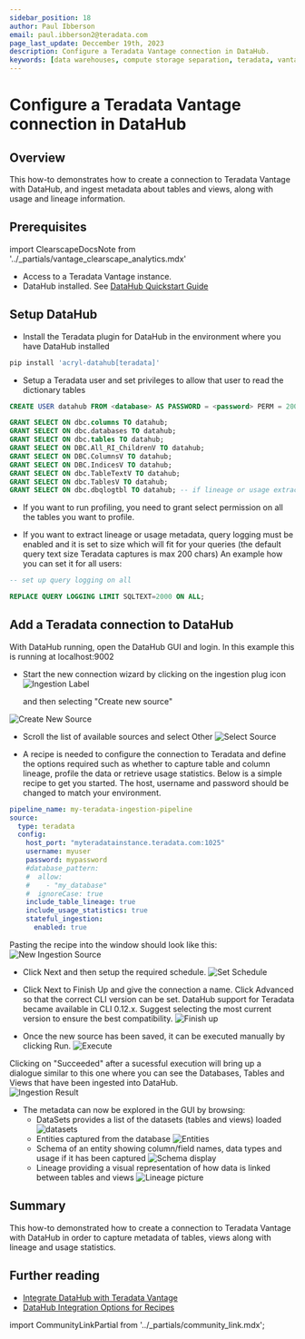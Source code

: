 ```yaml
---
sidebar_position: 18
author: Paul Ibberson
email: paul.ibberson2@teradata.com
page_last_update: Deccember 19th, 2023
description: Configure a Teradata Vantage connection in DataHub.
keywords: [data warehouses, compute storage separation, teradata, vantage, cloud data platform, object storage, business intelligence, enterprise analytics, datahub, data catalog, data lineage]
---
```


# Configure a Teradata Vantage connection in DataHub

## Overview

This how-to demonstrates how to create a connection to Teradata Vantage with DataHub, and ingest metadata about tables and views, along with usage and lineage information.

## Prerequisites

import ClearscapeDocsNote from '../_partials/vantage_clearscape_analytics.mdx'

* Access to a Teradata Vantage instance.
  <ClearscapeDocsNote />
* DataHub installed. See [DataHub Quickstart Guide](https://datahubproject.io/docs/quickstart)

## Setup DataHub

* Install the Teradata plugin for DataHub in the environment where you have DataHub installed

``` bash
pip install 'acryl-datahub[teradata]'
```

* Setup a Teradata user and set privileges to allow that user to read the dictionary tables

``` sql
CREATE USER datahub FROM <database> AS PASSWORD = <password> PERM = 20000000;

GRANT SELECT ON dbc.columns TO datahub;
GRANT SELECT ON dbc.databases TO datahub;
GRANT SELECT ON dbc.tables TO datahub;
GRANT SELECT ON DBC.All_RI_ChildrenV TO datahub;
GRANT SELECT ON DBC.ColumnsV TO datahub;
GRANT SELECT ON DBC.IndicesV TO datahub;
GRANT SELECT ON dbc.TableTextV TO datahub;
GRANT SELECT ON dbc.TablesV TO datahub;
GRANT SELECT ON dbc.dbqlogtbl TO datahub; -- if lineage or usage extraction is enabled
```
* If you want to run profiling, you need to grant select permission on all the tables you want to profile.

* If you want to extract lineage or usage metadata, query logging must be enabled and it is set to size which will fit for your queries (the default query text size Teradata captures is max 200 chars) An example how you can set it for all users:

``` sql
-- set up query logging on all

REPLACE QUERY LOGGING LIMIT SQLTEXT=2000 ON ALL;
```

## Add a Teradata connection to DataHub
With DataHub running, open the DataHub GUI and login.  In this example this is running at localhost:9002 

* Start the new connection wizard by clicking on the ingestion plug icon 
![Ingestion Label](../other-integrations/images/configure-a-teradata-connection-in-datahub/ingestion-icon.png)

  and then selecting "Create new source" 
  
![Create New Source](../other-integrations/images/configure-a-teradata-connection-in-datahub/create-new-source.png)

* Scroll the list of available sources and select Other 
![Select Source](../other-integrations/images/configure-a-teradata-connection-in-datahub/select-other-source.png)

* A recipe is needed to configure the connection to Teradata and define the options required such as whether to capture table and column lineage, profile the data or retrieve usage statistics.  Below is a simple recipe to get you started. The host, username and password should be changed to match your environment.

``` yaml
pipeline_name: my-teradata-ingestion-pipeline
source:
  type: teradata
  config:
    host_port: "myteradatainstance.teradata.com:1025"
    username: myuser
    password: mypassword
    #database_pattern:
    #  allow:
    #    - "my_database"
    #  ignoreCase: true
    include_table_lineage: true
    include_usage_statistics: true
    stateful_ingestion:
      enabled: true
```

Pasting the recipe into the window should look like this: 
![New Ingestion Source](../other-integrations/images/configure-a-teradata-connection-in-datahub/new-ingestion-source.png)

* Click Next and then setup the required schedule. 
![Set Schedule](../other-integrations/images/configure-a-teradata-connection-in-datahub/set-schedule.png)

* Click Next to Finish Up and give the connection a name. Click Advanced so that the correct CLI version can be set. DataHub support for Teradata became available in CLI 0.12.x.  Suggest selecting the most current version to ensure the best compatibility.
![Finish up](../other-integrations/images/configure-a-teradata-connection-in-datahub/finish-up.png)

* Once the new source has been saved, it can be executed manually by clicking Run. 
![Execute](../other-integrations/images/configure-a-teradata-connection-in-datahub/execute.png)

Clicking on "Succeeded" after a sucessful execution will bring up a dialogue similar to this one where you can see the Databases, Tables and Views that have been ingested into DataHub.  
![Ingestion Result](../other-integrations/images/configure-a-teradata-connection-in-datahub/ingestion-result.png)

* The metadata can now be explored in the GUI by browsing:
  * DataSets provides a list of the datasets (tables and views) loaded
![datasets](../other-integrations/images/configure-a-teradata-connection-in-datahub/datasets.png)
  * Entities captured from the database
![Entities](../other-integrations/images/configure-a-teradata-connection-in-datahub/entities-list.png)
  * Schema of an entity showing column/field names, data types and usage if it has been captured
![Schema display](../other-integrations/images/configure-a-teradata-connection-in-datahub/schema.png)
  * Lineage providing a visual representation of how data is linked between tables and views
![Lineage picture](../other-integrations/images/configure-a-teradata-connection-in-datahub/lineage-weather.png)

## Summary

This how-to demonstrated how to create a connection to Teradata Vantage with DataHub in order to capture metadata of tables, views along with lineage and usage statistics.

## Further reading
* [Integrate DataHub with Teradata Vantage](https://datahubproject.io/docs/generated/ingestion/sources/teradata)
* [DataHub Integration Options for Recipes](https://datahubproject.io/docs/metadata-ingestion/#recipes)

import CommunityLinkPartial from '../_partials/community_link.mdx';

<CommunityLinkPartial />
